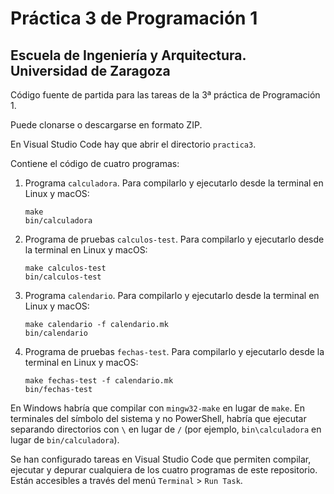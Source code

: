 # Práctica 3 de Programación 1

## Escuela de Ingeniería y Arquitectura. Universidad de Zaragoza 

Código fuente de partida para las tareas de la 3ª práctica de Programación 1.

Puede clonarse o descargarse en formato ZIP. 

En Visual Studio Code hay que abrir el directorio ``practica3``.

Contiene el código de cuatro programas:

1. Programa ``calculadora``. Para compilarlo y ejecutarlo desde la terminal en Linux y macOS:

    ```
    make 
    bin/calculadora
    ```

2. Programa de pruebas ``calculos-test``. Para compilarlo y ejecutarlo desde la terminal en Linux y macOS:

    ```
    make calculos-test
    bin/calculos-test
    ```

3. Programa ``calendario``. Para compilarlo y ejecutarlo desde la terminal en Linux y macOS:

    ```
    make calendario -f calendario.mk
    bin/calendario
    ```

4. Programa de pruebas ``fechas-test``. Para compilarlo y ejecutarlo desde la terminal en Linux y macOS:

    ```
    make fechas-test -f calendario.mk
    bin/fechas-test
    ```

En Windows habría que compilar con ``mingw32-make`` en lugar de ``make``. En terminales del símbolo del sistema y no PowerShell, habría que ejecutar separando directorios con `\` en lugar de `/` (por ejemplo, `bin\calculadora` en lugar de `bin/calculadora`).

Se han configurado tareas en Visual Studio Code que permiten compilar, ejecutar y depurar cualquiera de los cuatro programas de este repositorio. Están accesibles a través del menú `Terminal` > `Run Task`.
